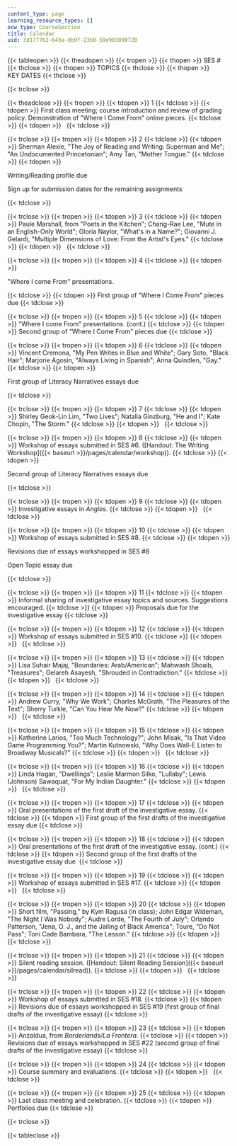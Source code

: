 ```yaml
---
content_type: page
learning_resource_types: []
ocw_type: CourseSection
title: Calendar
uid: 3d177762-643a-db9f-23b0-59e903890720
---
```


{{< tableopen >}}
{{< theadopen >}}
{{< tropen >}}
{{< thopen >}}
SES #
{{< thclose >}}
{{< thopen >}}
TOPICS
{{< thclose >}}
{{< thopen >}}
KEY DATES
{{< thclose >}}

{{< trclose >}}

{{< theadclose >}}
{{< tropen >}}
{{< tdopen >}}
1
{{< tdclose >}}
{{< tdopen >}}
First class meeting; course introduction and review of grading policy. Demonstration of "Where I Come From" online pieces.
{{< tdclose >}}
{{< tdopen >}}
 
{{< tdclose >}}

{{< trclose >}}
{{< tropen >}}
{{< tdopen >}}
2
{{< tdclose >}}
{{< tdopen >}}
Sherman Alexie, "The Joy of Reading and Writing: Superman and Me"; "An Undocumented Princetonian"; Amy Tan, "Mother Tongue."
{{< tdclose >}}
{{< tdopen >}}


Writing/Reading profile due

Sign up for submission dates for the remaining assignments


{{< tdclose >}}

{{< trclose >}}
{{< tropen >}}
{{< tdopen >}}
3
{{< tdclose >}}
{{< tdopen >}}
Paule Marshall, from "Poets in the Kitchen"; Chang-Rae Lee, "Mute in an English-Only World"; Gloria Naylor, "What's in a Name?"; Giovanni J. Gelardi, "Multiple Dimensions of Love: From the Artist's Eyes."
{{< tdclose >}}
{{< tdopen >}}
 
{{< tdclose >}}

{{< trclose >}}
{{< tropen >}}
{{< tdopen >}}
4
{{< tdclose >}}
{{< tdopen >}}


"Where I come From" presentations.


{{< tdclose >}}
{{< tdopen >}}
First group of "Where I Come From" pieces due
{{< tdclose >}}

{{< trclose >}}
{{< tropen >}}
{{< tdopen >}}
5
{{< tdclose >}}
{{< tdopen >}}
"Where I come From" presentations. (cont.)
{{< tdclose >}}
{{< tdopen >}}
Second group of "Where I Come From" pieces due
{{< tdclose >}}

{{< trclose >}}
{{< tropen >}}
{{< tdopen >}}
6
{{< tdclose >}}
{{< tdopen >}}
Vincent Cremona, "My Pen Writes in Blue and White"; Gary Soto, "Black Hair"; Marjorie Agosin, "Always Living in Spanish"; Anna Quindlen, "Gay."
{{< tdclose >}}
{{< tdopen >}}


First group of Literacy Narratives essays due


{{< tdclose >}}

{{< trclose >}}
{{< tropen >}}
{{< tdopen >}}
7
{{< tdclose >}}
{{< tdopen >}}
Shirley Geok-Lin Lim, "Two Lives"; Natalia Ginzburg, "He and I"; Kate Chopin, "The Storm."
{{< tdclose >}}
{{< tdopen >}}
 
{{< tdclose >}}

{{< trclose >}}
{{< tropen >}}
{{< tdopen >}}
8
{{< tdclose >}}
{{< tdopen >}}
Workshop of essays submitted in SES #6. ([Handout: The Writing Workshop]({{< baseurl >}}/pages/calendar/workshop)).
{{< tdclose >}}
{{< tdopen >}}


Second group of Literacy Narratives essays due


{{< tdclose >}}

{{< trclose >}}
{{< tropen >}}
{{< tdopen >}}
9
{{< tdclose >}}
{{< tdopen >}}
Investigative essays in _Angles_.
{{< tdclose >}}
{{< tdopen >}}
 
{{< tdclose >}}

{{< trclose >}}
{{< tropen >}}
{{< tdopen >}}
10
{{< tdclose >}}
{{< tdopen >}}
Workshop of essays submitted in SES #8.
{{< tdclose >}}
{{< tdopen >}}


Revisions due of essays workshopped in SES #8

Open Topic essay due


{{< tdclose >}}

{{< trclose >}}
{{< tropen >}}
{{< tdopen >}}
11
{{< tdclose >}}
{{< tdopen >}}
Informal sharing of investigative essay topics and sources. Suggestions encouraged.
{{< tdclose >}}
{{< tdopen >}}
Proposals due for the investigative essay
{{< tdclose >}}

{{< trclose >}}
{{< tropen >}}
{{< tdopen >}}
12
{{< tdclose >}}
{{< tdopen >}}
Workshop of essays submitted in SES #10.
{{< tdclose >}}
{{< tdopen >}}
 
{{< tdclose >}}

{{< trclose >}}
{{< tropen >}}
{{< tdopen >}}
13
{{< tdclose >}}
{{< tdopen >}}
Lisa Suhair Majaj, "Boundaries: Arab/American"; Mahwash Shoaib, "Treasures"; Gelareh Asayesh, "Shrouded in Contradiction."
{{< tdclose >}}
{{< tdopen >}}
 
{{< tdclose >}}

{{< trclose >}}
{{< tropen >}}
{{< tdopen >}}
14
{{< tdclose >}}
{{< tdopen >}}
Andrew Curry, "Why We Work"; Charles McGrath, "The Pleasures of the Text"; Sherry Turkle, "Can You Hear Me Now?"
{{< tdclose >}}
{{< tdopen >}}
 
{{< tdclose >}}

{{< trclose >}}
{{< tropen >}}
{{< tdopen >}}
15
{{< tdclose >}}
{{< tdopen >}}
Katherine Larios, "Too Much Technology?"; John Misak, "Is That Video Game Programming You?"; Martin Kutnowski, "Why Does Wall-E Listen to Broadway Musicals?"
{{< tdclose >}}
{{< tdopen >}}
 
{{< tdclose >}}

{{< trclose >}}
{{< tropen >}}
{{< tdopen >}}
16
{{< tdclose >}}
{{< tdopen >}}
Linda Hogan, "Dwellings"; Leslie Marmon Silko, "Lullaby"; Lewis (Johnson) Sawaquat, "For My Indian Daughter."
{{< tdclose >}}
{{< tdopen >}}
 
{{< tdclose >}}

{{< trclose >}}
{{< tropen >}}
{{< tdopen >}}
17
{{< tdclose >}}
{{< tdopen >}}
Oral presentations of the first draft of the investigative essay.
{{< tdclose >}}
{{< tdopen >}}
First group of the first drafts of the investigative essay due
{{< tdclose >}}

{{< trclose >}}
{{< tropen >}}
{{< tdopen >}}
18
{{< tdclose >}}
{{< tdopen >}}
Oral presentations of the first draft of the investigative essay. (cont.)
{{< tdclose >}}
{{< tdopen >}}
Second group of the first drafts of the investigative essay due 
{{< tdclose >}}

{{< trclose >}}
{{< tropen >}}
{{< tdopen >}}
19
{{< tdclose >}}
{{< tdopen >}}
Workshop of essays submitted in SES #17.
{{< tdclose >}}
{{< tdopen >}}
 
{{< tdclose >}}

{{< trclose >}}
{{< tropen >}}
{{< tdopen >}}
20
{{< tdclose >}}
{{< tdopen >}}
Short film, "Passing," by Kym Ragusa (in class); John Edgar Wideman, "The Night I Was Nobody"; Audre Lorde, "The Fourth of July"; Orlando Patterson, "Jena, O. J., and the Jailing of Black America"; Toure, "Do Not Pass"; Toni Cade Bambara, "The Lesson."
{{< tdclose >}}
{{< tdopen >}}
 
{{< tdclose >}}

{{< trclose >}}
{{< tropen >}}
{{< tdopen >}}
21
{{< tdclose >}}
{{< tdopen >}}
Silent reading session. ([Handout: Silent Reading Session]({{< baseurl >}}/pages/calendar/silread)).
{{< tdclose >}}
{{< tdopen >}}
 
{{< tdclose >}}

{{< trclose >}}
{{< tropen >}}
{{< tdopen >}}
22
{{< tdclose >}}
{{< tdopen >}}
Workshop of essays submitted in SES #18.
{{< tdclose >}}
{{< tdopen >}}
Revisions due of essays workshopped in SES #19 (first group of final drafts of the investigative essay)
{{< tdclose >}}

{{< trclose >}}
{{< tropen >}}
{{< tdopen >}}
23
{{< tdclose >}}
{{< tdopen >}}
Anzaldua, from _Borderlands/La Frontera_.
{{< tdclose >}}
{{< tdopen >}}
Revisions due of essays workshopped in SES #22 (second group of final drafts of the investigative essay)
{{< tdclose >}}

{{< trclose >}}
{{< tropen >}}
{{< tdopen >}}
24
{{< tdclose >}}
{{< tdopen >}}
Course summary and evaluations.
{{< tdclose >}}
{{< tdopen >}}
 
{{< tdclose >}}

{{< trclose >}}
{{< tropen >}}
{{< tdopen >}}
25
{{< tdclose >}}
{{< tdopen >}}
Last class meeting and celebration.
{{< tdclose >}}
{{< tdopen >}}
Portfolios due
{{< tdclose >}}

{{< trclose >}}

{{< tableclose >}}